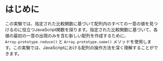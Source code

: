 # はじめに

この実験では、指定された比較関数に基づいて配列内のすべての一意の値を見つけるのに役立つJavaScript関数を探ります。指定された比較関数に基づいて、各値の最初の一意の出現のみを含む新しい配列を作成するために、`Array.prototype.reduce()` と `Array.prototype.some()` メソッドを使用します。この実験では、JavaScriptにおける配列の操作方法を深く理解することができます。
